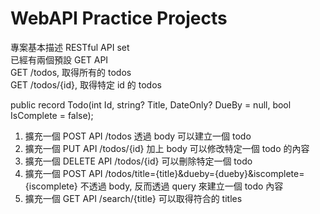 # WebAPI Practice Projects
專案基本描述
RESTful API set  
已經有兩個預設 GET API  
GET /todos, 取得所有的 todos  
GET /todos/{id}, 取得特定 id 的 todos  

public record Todo(int Id, string? Title, DateOnly? DueBy = null, bool IsComplete = false);

1. 擴充一個 POST API /todos 透過 body 可以建立一個 todo
2. 擴充一個 PUT API /todos/{id} 加上 body 可以修改特定一個 todo 的內容
3. 擴充一個 DELETE API /todos/{id} 可以刪除特定一個 todo
4. 擴充一個 POST API /todos/title={title}&dueby={dueby}&iscomplete={iscomplete} 不透過 body, 反而透過 query 來建立一個 todo 內容 
5. 擴充一個 GET API /search/{title} 可以取得符合的 titles

